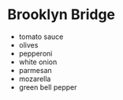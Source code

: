 # Brooklyn Bridge

 - tomato sauce
 - olives
 - pepperoni
 - white onion
 - parmesan
 - mozarella
 - green bell pepper
